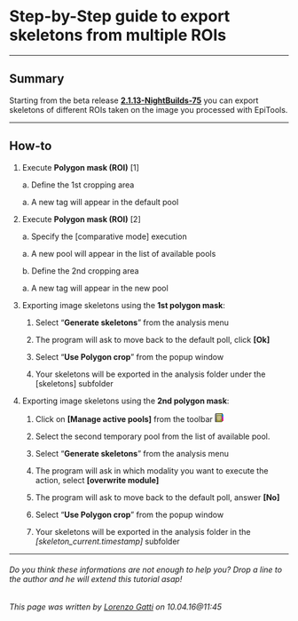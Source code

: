 # Step-by-Step guide to export skeletons from multiple ROIs


---------------------------------------
## Summary
Starting from the beta release [**2.1.13-NightBuilds-75**](http://imls-bg-arthemis.uzh.ch/epitools/files/epitools_matlab_experimental/epitools-dev-2.1.13-NightBuilds-75.tar.gz) you can export skeletons of different ROIs taken on the image you processed with EpiTools.

---------------------------------------
## How-to

1. Execute **Polygon mask (ROI)** [1]  
	
	a. Define the 1st cropping area
	
	a. A new tag will appear in the default pool	
	
2. Execute **Polygon mask (ROI)** [2]
	
	a. Specify the [comparative mode] execution 
	
	a. A new pool will appear in the list of available pools
	
	b. Define the 2nd cropping area
	
	a. A new tag will appear in the new pool


3. Exporting image skeletons using the **1st polygon mask**:
    
    1. Select “**Generate skeletons**” from the analysis menu
    
    2. The program will ask to move back to the default poll, click **[Ok]**
    
    3. Select “**Use Polygon crop**” from the popup window
    
    4. Your skeletons will be exported in the analysis folder under the [skeletons] subfolder


4. Exporting image skeletons using the **2nd polygon mask**:
    
    1. Click on **[Manage active pools]** from the toolbar ![Export an ovlerlay](../Images/book_addresses.png) 
    
    2. Select the second temporary pool from the list of available pool.
    
    3. Select “**Generate skeletons**” from the analysis menu
    
    4. The program will ask in which modality you want to execute the action, select **[overwrite module]**
    
    5. The program will ask to move back to the default poll, answer **[No]**
    
    6. Select “**Use Polygon crop**” from the popup window
    
    7. Your skeletons will be exported in the analysis folder in the *[skeleton_current.timestamp]* subfolder


---------------------------------------
######  Do you think these informations are not enough to help you? Drop a line to the author and he will extend this tutorial asap!

###### This page was written by [Lorenzo Gatti](mailto:lorenzo.gatti@alumni.ethz.ch) on 10.04.16@11:45



<script>
  (function(i,s,o,g,r,a,m){i['GoogleAnalyticsObject']=r;i[r]=i[r]||function(){
  (i[r].q=i[r].q||[]).push(arguments)},i[r].l=1*new Date();a=s.createElement(o),
  m=s.getElementsByTagName(o)[0];a.async=1;a.src=g;m.parentNode.insertBefore(a,m)
  })(window,document,'script','//www.google-analytics.com/analytics.js','ga');

  ga('create', 'UA-55332946-1', 'auto');
  ga('send', 'pageview');

</script>

